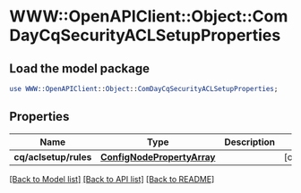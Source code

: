 # WWW::OpenAPIClient::Object::ComDayCqSecurityACLSetupProperties

## Load the model package
```perl
use WWW::OpenAPIClient::Object::ComDayCqSecurityACLSetupProperties;
```

## Properties
Name | Type | Description | Notes
------------ | ------------- | ------------- | -------------
**cq/aclsetup/rules** | [**ConfigNodePropertyArray**](ConfigNodePropertyArray.md) |  | [optional] 

[[Back to Model list]](../README.md#documentation-for-models) [[Back to API list]](../README.md#documentation-for-api-endpoints) [[Back to README]](../README.md)


